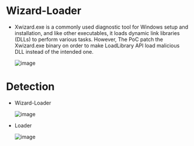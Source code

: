 # Wizard-Loader

* Xwizard.exe is a commonly used diagnostic tool for Windows setup and installation, and like other executables, it loads dynamic link libraries (DLLs) 
to perform various tasks. However, The PoC patch the Xwizard.exe binary on order to make LoadLibrary API load malicious DLL instead of the intended one.

  ![image](https://user-images.githubusercontent.com/60795188/218910696-f9800828-833b-4354-aa57-3aeeb9a16caf.png)
  
  
 # Detection
 
 * Wizard-Loader
 
   ![image](https://user-images.githubusercontent.com/60795188/218912045-76223eb7-98c4-413f-b3d8-4b8c207067f8.png)

 * Loader
 
   ![image](https://user-images.githubusercontent.com/60795188/218912161-69e3fc4c-e652-444b-9b00-d8c82a7c4561.png)
